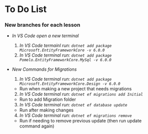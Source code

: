 # To Do List

### New branches for each lesson

* _In VS Code open a new terminal_
  1. _In VS Code termainl run:  ```dotnet add package Microsoft.EntityFrameworkCore -v 6.0.0```_
  2. _In VS Code terminal run:  ```dotnet add package Pomelo.EntityFrameworkCore.MySql -v 6.0.0```_
  
* _New Commands for Migrations_
  1. _In VS Code terminal run:  ```dotnet add package Microsoft.EntityFrameworkCore.Design -v 6.0.0```_
    - Run when making a new project that needs migrations
  2. _In VS Code terminal run:  ```dotnet ef migrations add Initial```_
    - Run to add Migration folder
  3. _In VS Code terminal run:  ```dotnet ef database update```_
    - Run after making changes
  4. _In VS Code terminal run:  ```dotnet ef migrations remove```_
    - Run if needing to remove previous update (then run update command again)
